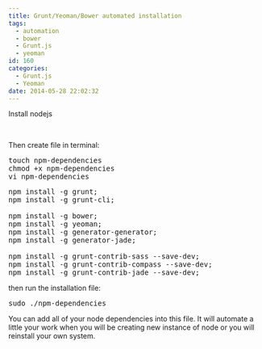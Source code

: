```yaml
---
title: Grunt/Yeoman/Bower automated installation
tags:
  - automation
  - bower
  - Grunt.js
  - yeoman
id: 160
categories:
  - Grunt.js
  - Yeoman
date: 2014-05-28 22:02:32
---
```


Install nodejs
<!--more-->

&nbsp;

Then create file in terminal:

<pre class="lang:default decode:true " >touch npm-dependencies
chmod +x npm-dependencies
vi npm-dependencies</pre> 

<pre class="lang:default decode:true " >npm install -g grunt;
npm install -g grunt-cli;

npm install -g bower;
npm install -g yeoman;
npm install -g generator-generator;
npm install -g generator-jade;

npm install -g grunt-contrib-sass --save-dev;
npm install -g grunt-contrib-compass --save-dev;
npm install -g grunt-contrib-jade --save-dev;</pre>

then run the installation file:

<pre class="lang:default decode:true " >sudo ./npm-dependencies</pre> 

You can add all of your node dependencies into this file. It will automate a little your work when you will be creating new instance of node or you will reinstall your own system.